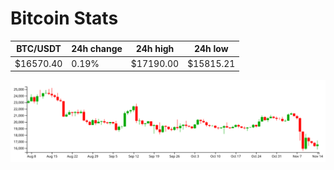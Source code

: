 # Bitcoin Stats

BTC/USDT|24h change|24h high|24h low|
|---|---|---|---|
|$16570.40|0.19%|$17190.00|$15815.21|

<img src="./chart.svg">
